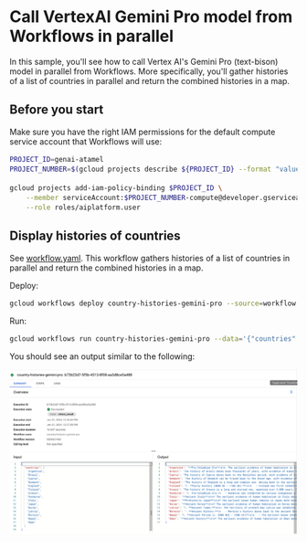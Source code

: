 # Call VertexAI Gemini Pro model from Workflows in parallel

In this sample, you'll see how to call Vertex AI's Gemini Pro (text-bison)
model in parallel from Workflows. More specifically, you'll gather histories of
a list of countries in parallel and return the combined histories in a map.

## Before you start

Make sure you have the right IAM permissions for the default compute service
account that Workflows will use:

```sh
PROJECT_ID=genai-atamel
PROJECT_NUMBER=$(gcloud projects describe ${PROJECT_ID} --format "value(projectNumber)")

gcloud projects add-iam-policy-binding $PROJECT_ID \
    --member serviceAccount:$PROJECT_NUMBER-compute@developer.gserviceaccount.com \
    --role roles/aiplatform.user
```

## Display histories of countries

See [workflow.yaml](./workflow.yaml). This workflow gathers histories of
a list of countries in parallel and return the combined histories in a map.

Deploy:

```sh
gcloud workflows deploy country-histories-gemini-pro --source=workflow.yaml
```

Run:

```sh
gcloud workflows run country-histories-gemini-pro --data='{"countries":["Argentina", "Brazil", "Cyprus", "Denmark", "England","Finland", "Greece", "Honduras", "Italy", "Japan", "Korea","Latvia", "Morocco", "Nepal", "Oman"]}'
```

You should see an output similar to the following:

![execution output](./execution-output.png)